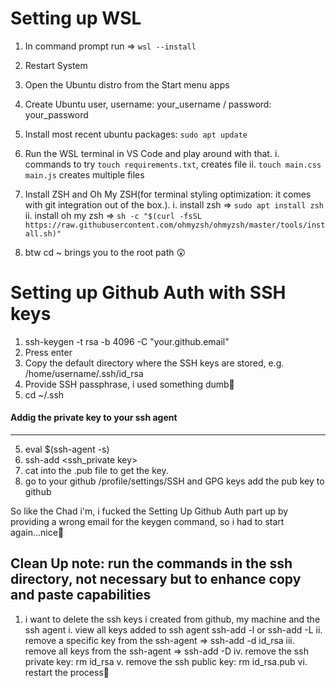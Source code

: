 # Setting up WSL

1. In command prompt run => `wsl --install`

2. Restart System

3. Open the Ubuntu distro from the Start menu apps

4. Create Ubuntu user, username: your_username / password: your_password

5. Install most recent ubuntu packages: `sudo apt update`

6. Run the WSL terminal in VS Code and play around with that.
   i. commands to try `touch requirements.txt`, creates file
   ii. `touch main.css main.js` creates multiple files

7. Install ZSH and Oh My ZSH(for terminal styling optimization: it comes with git integration out of the box.).
   i. install zsh => `sudo apt install zsh`
   ii. install oh my zsh => `sh -c "$(curl -fsSL https://raw.githubusercontent.com/ohmyzsh/ohmyzsh/master/tools/install.sh)"`

8. btw cd ~ brings you to the root path 😲

# Setting up Github Auth with SSH keys

1. ssh-keygen -t rsa -b 4096 -C "your.github.email"
2. Press enter
3. Copy the default directory where the SSH keys are stored, e.g. /home/username/.ssh/id_rsa
4. Provide SSH passphrase, i used something dumb🙂
5. cd ~/.ssh

#### Addig the private key to your ssh agent

---

5. eval $(ssh-agent -s)
6. ssh-add <ssh_private key>
7. cat into the .pub file to get the key.
8. go to your github /profile/settings/SSH and GPG keys add the pub key to github

So like the Chad i'm, i fucked the Setting Up Github Auth part up by providing a wrong email for the keygen command, so i had to start again...nice🙂

## Clean Up note: run the commands in the ssh directory, not necessary but to enhance copy and paste capabilities

1. i want to delete the ssh keys i created from github, my machine and the ssh agent
   i. view all keys added to ssh agent ssh-add -l or ssh-add -L
   ii. remove a specific key from the ssh-agent => ssh-add -d id_rsa
   iii. remove all keys from the ssh-agent => ssh-add -D
   iv. remove the ssh private key: rm id_rsa
   v. remove the ssh public key: rm id_rsa.pub
   vi. restart the process🥲
